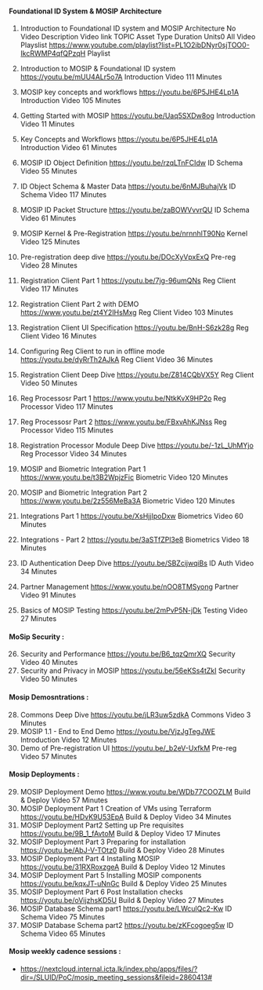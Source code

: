 
#### Foundational ID System & MOSIP Architecture

1. Introduction to Foundational ID system and MOSIP Architecture
   No Video Description Video link TOPIC Asset Type Duration Units0 All Video 
   Playslist https://www.youtube.com/playlist?list=PL1O2ibDNyr0sjTOO0-IkcRWMP4qfQPzqH Playlist
2. Introduction to MOSIP & Foundational ID system https://youtu.be/mUU4ALr5o7A Introduction Video 111 Minutes
3. MOSIP key concepts and workflows https://youtu.be/6P5JHE4Lp1A Introduction Video 105 Minutes
4. Getting Started with MOSIP https://youtu.be/Uaq5SXDw8og Introduction Video 11 Minutes
5. Key Concepts and Workflows https://youtu.be/6P5JHE4Lp1A Introduction Video 61 Minutes
6. MOSIP ID Object Definition https://youtu.be/rzqLTnFCIdw ID Schema Video 55 Minutes
7. ID Object Schema & Master Data https://youtu.be/6nMJBuhajVk ID Schema Video 117 Minutes
8. MOSIP ID Packet Structure https://youtu.be/zaBOWVvvrQU ID Schema Video 61 Minutes
9. MOSIP Kernel & Pre-Registration https://youtu.be/nrnnhlT90No Kernel Video 125 Minutes
10. Pre-registration deep dive https://youtu.be/DOcXyVpxExQ Pre-reg Video 28 Minutes

11. Registration Client Part 1 https://youtu.be/7jg-96umQNs Reg Client Video 117 Minutes
12. Registration Client Part 2 with DEMO https://www.youtu.be/zt4Y2IHsMxg Reg Client Video 103 Minutes
13. Registration Client UI Specification https://youtu.be/BnH-S6zk28g Reg Client Video 16 Minutes
14. Configuring Reg Client to run in offline mode https://youtu.be/dyRrTh2AJkA Reg Client Video 36 Minutes
15. Registration Client Deep Dive https://youtu.be/Z814CQbVX5Y Reg Client Video 50 Minutes

16. Reg Processosr Part 1 https://www.youtu.be/NtkKvX9HP2o Reg Processor Video 117 Minutes
17. Reg Processosr Part 2 https://www.youtu.be/FBxvAhKJNss Reg Processor Video 115 Minutes
18. Registration Processor Module Deep Dive https://youtu.be/-1zL_UhMYjo Reg Processor Video 34 Minutes

19. MOSIP and Biometric Integration Part 1 https://www.youtu.be/t3B2WpjzFic Biometric Video 120 Minutes
20. MOSIP and Biometric Integration Part 2 https://www.youtu.be/2z556MeBa3A Biometric Video 120 Minutes
21. Integrations Part 1 https://youtu.be/XsHjjIpoDxw Biometrics Video 60 Minutes
22. Integrations - Part 2 https://youtu.be/3aSTfZPl3e8 Biometrics Video 18 Minutes


23. ID Authentication Deep Dive https://youtu.be/SBZcijwqiBs ID Auth Video 34 Minutes
24. Partner Management https://www.youtu.be/nOO8TMSyong Partner Video 91 Minutes

25. Basics of MOSIP Testing https://youtu.be/2mPvP5N-jDk Testing Video 27 Minutes

#### MoSip Security :

26. Security and Performance https://youtu.be/B6_tqzQmrXQ Security Video 40 Minutes
27. Security and Privacy in MOSIP https://youtu.be/56eKSs4tZkI Security Video 50 Minutes

#### Mosip Demosntrations :

28. Commons Deep Dive https://youtu.be/jLR3uw5zdkA Commons Video 3 Minutes
29. MOSIP 1.1 - End to End Demo https://youtu.be/VjzJgTegJWE Introduction Video 12 Minutes
30. Demo of Pre-registration UI https://youtu.be/_b2eV-UxfkM Pre-reg Video 57 Minutes

#### Mosip Deployments :

29. MOSIP Deployment Demo https://www.youtu.be/WDb77COOZLM Build & Deploy Video 57 Minutes
30. MOSIP Deployment Part 1 Creation of VMs using Terraform https://youtu.be/HDvK9U53EpA Build & Deploy Video 34 Minutes
31. MOSIP Deployment Part2 Setting up Pre requisites https://youtu.be/9B_1_fAvtoM Build & Deploy Video 17 Minutes
32. MOSIP Deployment Part 3 Preparing for installation https://youtu.be/AbJ-V-TOtz0 Build & Deploy Video 28 Minutes
33. MOSIP Deployment Part 4 Installing MOSIP https://youtu.be/31RXRoxzgeA Build & Deploy Video 12 Minutes
34. MOSIP Deployment Part 5 Installing MOSIP components https://youtu.be/kqxJT-uNnGc Build & Deploy Video 25 Minutes
35. MOSIP Deployment Part 6 Post Installation checks https://youtu.be/oVijzhsKD5U Build & Deploy Video 27 Minutes
36. MOSIP Database Schema part1 https://youtu.be/LWculQc2-Kw ID Schema Video 75 Minutes
37. MOSIP Database Schema part2 https://youtu.be/zKFcogoeg5w ID Schema Video 65 Minutes


#### Mosip weekly cadence sessions :

* https://nextcloud.internal.icta.lk/index.php/apps/files/?dir=/SLUID/PoC/mosip_meeting_sessions&fileid=2860413#